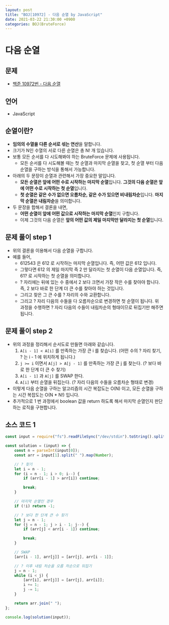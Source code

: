```yaml
---
layout: post
title: "BOJ[10972] - 다음 순열 by JavaScript"
date: 2021-03-22 21:30:00 +0900
categories: BOJ(BruteForce)
---
```


# 다음 순열

## 문제

- [백준 10972번 - 다음 순열](https://www.acmicpc.net/problem/10972)

## 언어

- JavaScript

## 순열이란?

- **임의의 수열을 다른 순서로 섞는 연산**을 말합니다.
- 크기가 N인 수열의 서로 다른 순열은 총 N! 개 있습니다.
- 보통 모든 순서를 다 시도해봐야 하는 BruteForce 문제에 사용됩니다.
  - 모든 순서를 다 시도해볼 때는 첫 순열과 마지막 순열을 찾고, 첫 순열 부터 다음 순열을 구하는 방식을 통해서 가능합니다.
- 아래의 두 문장이 순열과 관련해서 가장 중요한 말입니다.
  - **모든 순열은 앞에 어떤 수로 시작하는 마지막 순열**입니다. **그것의 다음 순열은 앞에 어떤 수로 시작하는 첫 순열**입니다.
  - **첫 순열은 같은 수가 없으면 오름차순, 같은 수가 있으면 비내림차순**입니다. **마지막 순열은 내림차순**을 의미합니다.
- 두 문장을 합해서 결론을 내면,
  - **어떤 순열이 앞에 어떤 값으로 시작하는 마지막 순열**인지 구합니다.
  - 이제 그것의 다음 순열은 **앞의 어떤 값의 제일 마지막만 달라지는 첫 순열**입니다.

## 문제 풀이 step 1

- 위의 결론을 이용해서 다음 순열을 구합니다.
- 예를 들어,
  - 612543 은 612 로 시작하는 마지막 순열입니다. 즉, 어떤 값은 612 입니다.
  - 그렇다면 612 의 제일 마지막 즉 2 만 달라지는 첫 순열이 다음 순열입니다. 즉, 61? 로 시작하는 첫 순열을 의미합니다.
  - ? 자리에는 뒤에 있는 수 중에서 2 보다 크면서 가장 작은 수를 찾아야 합니다. 즉, 2 보다 바로 한 단계 더 큰 수를 찾아야 하는 것입니다.
  - 그리고 찾은 그 큰 수를 ? 자리의 수와 교환합니다.
  - 그리고 ? 자리 다음의 수들을 다 오름차순으로 변경하면 첫 순열이 됩니다. 위 과정을 수행하면 ? 자리 다음의 수들이 내림차순의 형태이므로 뒤집기만 해주면 됩니다.

## 문제 풀이 step 2

- 위의 과정을 정리해서 순서도로 만들면 아래와 같습니다.
  1. `A[i - 1] < A[i]` 를 만족하는 가장 큰 i 를 찾습니다. (어떤 수의 ? 자리 찾기, ? 는 i - 1 에 위치하게 됩니다.)
  2. `j >= i` 이면서 `A[j] > A[j - 1]` 를 만족하는 가장 큰 j 를 찾는다. (? 보다 바로 한 단계 더 큰 수 찾기)
  3. `A[i - 1]` 과 `A[j]` 를 SWAP 한다.
  4. `A[i]` 부터 순열을 뒤집는다. (? 자리 다음의 수들을 오름차순 형태로 변경)
- 이렇게 다음 순열을 구하는 알고리즘의 시간 복잡도는 O(N) 이고, 모든 순열을 구하는 시간 복잡도는 O(N \* N!) 입니다.
- 추가적으로 1 번 과정에서 boolean 값을 return 하도록 해서 마지막 순열인지 판단하는 로직을 구현합니다.

## 소스 코드 1

```jsx
const input = require("fs").readFileSync("/dev/stdin").toString().split("\n");

const solution = (input) => {
	const n = parseInt(input[0]);
	const arr = input[1].split(" ").map(Number);

	// ? 찾기
	let i = n - 1;
	for (i = n - 1; i > 0; i--) {
		if (arr[i - 1] > arr[i]) continue;

		break;
	}

	// 마지막 순열인 경우
	if (!i) return -1;

	// ? 보다 한 단계 큰 수 찾기
	let j = n - 1;
	for (j = n - 1; j > i - 1; j--) {
		if (arr[j] < arr[i - 1]) continue;

		break;
	}

	// SWAP
	[arr[i - 1], arr[j]] = [arr[j], arr[i - 1]];

	// ? 이후 내림 차순을 오름 차순으로 뒤집기
	j = n - 1;
	while (i < j) {
		[arr[i], arr[j]] = [arr[j], arr[i]];
		i += 1;
		j -= 1;
	}

	return arr.join(" ");
};

console.log(solution(input));
```
